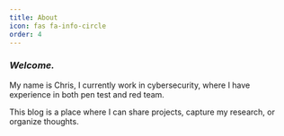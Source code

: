 ```yaml
---
title: About
icon: fas fa-info-circle
order: 4
---
```


### _Welcome._

My name is Chris, I currently work in cybersecurity, where I have experience in both pen test and red team.

This blog is a place where I can share projects, capture my research, or organize thoughts.
